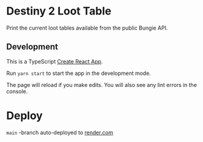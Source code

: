 # Destiny 2 Loot Table

Print the current loot tables available from the public Bungie API.

## Development

This is a TypeScript [Create React App](https://github.com/facebook/create-react-app).

Run `yarn start` to start the app in the development mode.

The page will reload if you make edits. You will also see any lint errors in the console.

# Deploy

`main` -branch auto-deployed to [render.com](https://render.com)
